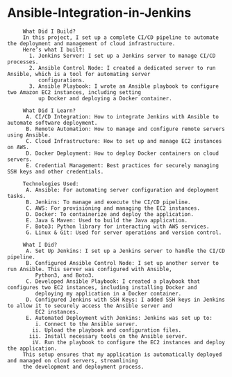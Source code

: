 # Ansible-Integration-in-Jenkins

         What Did I Build?
         In this project, I set up a complete CI/CD pipeline to automate the deployment and management of cloud infrastructure. 
         Here’s what I built:
           1. Jenkins Server: I set up a Jenkins server to manage CI/CD processes.
           2. Ansible Control Node: I created a dedicated server to run Ansible, which is a tool for automating server 
              configurations.
           3. Ansible Playbook: I wrote an Ansible playbook to configure two Amazon EC2 instances, including setting
              up Docker and deploying a Docker container.
            
         What Did I Learn?
          A. CI/CD Integration: How to integrate Jenkins with Ansible to automate software deployment.
          B. Remote Automation: How to manage and configure remote servers using Ansible.
          C. Cloud Infrastructure: How to set up and manage EC2 instances on AWS.
          D. Docker Deployment: How to deploy Docker containers on cloud servers.
          E. Credential Management: Best practices for securely managing SSH keys and other credentials.
         
         Technologies Used:
          A. Ansible: For automating server configuration and deployment tasks.
          B. Jenkins: To manage and execute the CI/CD pipeline.
          C. AWS: For provisioning and managing the EC2 instances.
          D. Docker: To containerize and deploy the application.
          E. Java & Maven: Used to build the Java application.
          F. Boto3: Python library for interacting with AWS services.
          G. Linux & Git: Used for server operations and version control.
        
         What I Did?
          A. Set Up Jenkins: I set up a Jenkins server to handle the CI/CD pipeline.
          B. Configured Ansible Control Node: I set up another server to run Ansible. This server was configured with Ansible, 
             Python3, and Boto3.
          C. Developed Ansible Playbook: I created a playbook that configures two EC2 instances, including installing Docker and 
             deploying my application in a Docker container.
          D. Configured Jenkins with SSH Keys: I added SSH keys in Jenkins to allow it to securely access the Ansible server and 
             EC2 instances.
          E. Automated Deployment with Jenkins: Jenkins was set up to:
             i. Connect to the Ansible server.
            ii. Upload the playbook and configuration files.
           iii. Install necessary tools on the Ansible server.
            iV. Run the playbook to configure the EC2 instances and deploy the application.
         This setup ensures that my application is automatically deployed and managed on cloud servers, streamlining 
         the development and deployment process.
